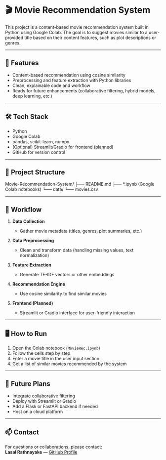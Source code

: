 # 🎬 Movie Recommendation System

This project is a content-based movie recommendation system built in Python using Google Colab. The goal is to suggest movies similar to a user-provided title based on their content features, such as plot descriptions or genres.  

---

## 🚀 Features

- Content-based recommendation using cosine similarity
- Preprocessing and feature extraction with Python libraries
- Clean, explainable code and workflow
- Ready for future enhancements (collaborative filtering, hybrid models, deep learning, etc.)

---

## 🛠️ Tech Stack

- Python
- Google Colab
- pandas, scikit-learn, numpy
- (Optional) Streamlit/Gradio for frontend (planned)
- GitHub for version control

---

## 📁 Project Structure
Movie-Recommendation-System/
├── README.md
├── *.ipynb (Google Colab notebooks)
└── data/
    └── movies.csv


---

## 📌 Workflow

1. **Data Collection**  
   - Gather movie metadata (titles, genres, plot summaries, etc.)

2. **Data Preprocessing**  
   - Clean and transform data (handling missing values, text normalization)

3. **Feature Extraction**  
   - Generate TF-IDF vectors or other embeddings

4. **Recommendation Engine**  
   - Use cosine similarity to find similar movies

5. **Frontend (Planned)**  
   - Streamlit or Gradio interface for user-friendly interaction

---

## 🖥️ How to Run

1. Open the Colab notebook (`MovieRec.ipynb`)
2. Follow the cells step by step
3. Enter a movie title in the user input section
4. Get a list of similar movies recommended by the system

---

## 🚀 Future Plans

- Integrate collaborative filtering
- Deploy with Streamlit or Gradio
- Add a Flask or FastAPI backend if needed
- Host on a cloud platform

---

## 📫 Contact

For questions or collaborations, please contact:  
**Lasal Rathnayake** — [GitHub Profile](https://github.com/Lasal0425)


